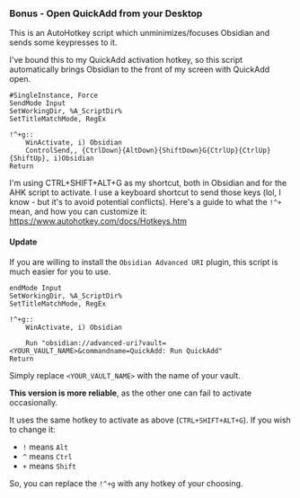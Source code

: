 ### Bonus - Open QuickAdd from your Desktop
This is an AutoHotkey script which unminimizes/focuses Obsidian and sends some keypresses to it.

I've bound this to my QuickAdd activation hotkey, so this script automatically brings Obsidian to the front of my screen with QuickAdd open.

```ahk
#SingleInstance, Force
SendMode Input
SetWorkingDir, %A_ScriptDir%
SetTitleMatchMode, RegEx

!^+g::
    WinActivate, i) Obsidian
    ControlSend,, {CtrlDown}{AltDown}{ShiftDown}G{CtrlUp}{CtrlUp}{ShiftUp}, i)Obsidian
Return
```
I'm using CTRL+SHIFT+ALT+G as my shortcut, both in Obsidian and for the AHK script to activate. I use a keyboard shortcut to send those keys (lol, I know - but it's to avoid potential conflicts).
Here's a guide to what the `!^+` mean, and how you can customize it: https://www.autohotkey.com/docs/Hotkeys.htm

#### Update
If you are willing to install the ``Obsidian Advanced URI`` plugin, this script is much easier for you to use.

````ahk
endMode Input
SetWorkingDir, %A_ScriptDir%
SetTitleMatchMode, RegEx

!^+g::
    WinActivate, i) Obsidian

    Run "obsidian://advanced-uri?vault=<YOUR_VAULT_NAME>&commandname=QuickAdd: Run QuickAdd"
Return
````

Simply replace ``<YOUR_VAULT_NAME>`` with the name of your vault.

__This version is more reliable__, as the other one can fail to activate occasionally.

It uses the same hotkey to activate as above (``CTRL+SHIFT+ALT+G``). If you wish to change it:
- `!` means ``Alt``
- `^` means ``Ctrl``
- `+` means ``Shift``
    
So, you can replace the ``!^+g`` with any hotkey of your choosing.
